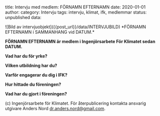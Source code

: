 title: Intervju med medlem: FÖRNAMN EFTERNAMN
date: 2020-01-01
author:
category: Intervju
tags: intervju, klimat, ifk, medlemmar
status: unpublished
data:

<div class="post-image-center">
![Bild av intervjuobjekt]({{post_url}}/data/INTERVJUBILD)
*FÖRNAMN EFTERNAMN i SAMMANHANG vid DATUM.*
</div>

**FÖRNAMN EFTERNAMN är medlem i Ingenjörsarbete För Klimatet sedan DATUM.**

**Vad har du för yrke?**

**Vilken utbildning har du?**

**Varför engagerar du dig i IFK?**

**Hur hittade du föreningen?**

**Vad har du gjort i föreningen?**

(c) Ingenjörsarbete för Klimatet. För återpublicering kontakta ansvarig utgivare
Anders Nord [dr.anders.nord@gmail.com](mailto:dr.anders.nord@gmail.com).
